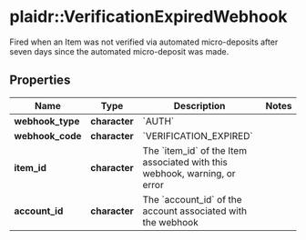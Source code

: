 # plaidr::VerificationExpiredWebhook

Fired when an Item was not verified via automated micro-deposits after seven days since the automated micro-deposit was made.

## Properties
Name | Type | Description | Notes
------------ | ------------- | ------------- | -------------
**webhook_type** | **character** | &#x60;AUTH&#x60; | 
**webhook_code** | **character** | &#x60;VERIFICATION_EXPIRED&#x60; | 
**item_id** | **character** | The &#x60;item_id&#x60; of the Item associated with this webhook, warning, or error | 
**account_id** | **character** | The &#x60;account_id&#x60; of the account associated with the webhook | 


